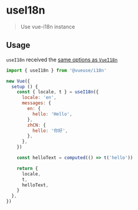 # useI18n

> Use vue-i18n instance

## Usage

`useI18n` received the [same options as `VueI18n`](https://kazupon.github.io/vue-i18n/api/#constructor-options)

```js
import { useI18n } from '@vueuse/i18n'

new Vue({
  setup () {
    const { locale, t } = useI18n({
      locale: 'en',
      messages: {
        en: {
          hello: 'Hello',
        },
        zhCN: {
          hello: '你好',
        },
      },
    })

    const helloText = computed(() => t('hello'))

    return {
      locale,
      t,
      helloText,
    }
  },
})
```
